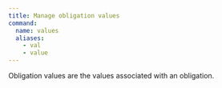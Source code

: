 ```yaml
---
title: Manage obligation values
command:
  name: values
  aliases:
    - val
    - value
---
```


Obligation values are the values associated with an obligation.
